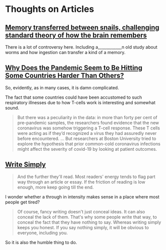 # Thoughts on Articles

## [Memory transferred between snails, challenging standard theory of how the brain remembers](https://www.statnews.com/2018/05/14/memory-transfer-between-snails-challenges-standard-theory/)
 
 There is a lot of controversy here. Including a,,,,,,,,,,,,,,,,,,,n old study about worms and how ingestion can transfer a kind of a memory.

## [Why Does the Pandemic Seem to Be Hitting Some Countries Harder Than Others?](https://www.newyorker.com/magazine/2021/03/01/why-does-the-pandemic-seem-to-be-hitting-some-countries-harder-than-others)

So, evidently, as in many cases, it is damn complicated. 

The fact that some countries could have been accustomed to such respiratory illnesses due to how T-cells work is interesting and somewhat sound.

>   But there was a peculiarity in the data: in more than forty per cent of pre-pandemic samples, the researchers found evidence that the new coronavirus was somehow triggering a T-cell response. These T cells were acting as if they’d recognized a virus they had assuredly never before encountered.
    ...
    But researchers at Boston University tried to explore the hypothesis that prior common-cold coronavirus infections might affect the severity of covid-19 by looking at patient outcomes.

## [Write Simply](http://paulgraham.com/simply.html)

> And the further they'll read. Most readers' energy tends to flag part way through an article or essay. If the friction of reading is low enough, more keep going till the end.

I wonder whether a through in intensity makes sense in a place where most people get tired?

> Of course, fancy writing doesn't just conceal ideas. It can also conceal the lack of them. That's why some people write that way, to conceal the fact that they have nothing to say. Whereas writing simply keeps you honest. If you say nothing simply, it will be obvious to everyone, including you.

So it is also the humble thing to do. 
